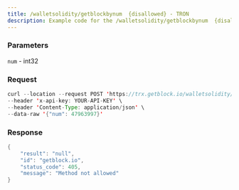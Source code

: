 ```yaml
---
title: /walletsolidity/getblockbynum  {disallowed} - TRON
description: Example code for the /walletsolidity/getblockbynum  {disallowed} rest method. Сomplete guide on how to use /walletsolidity/getblockbynum  {disallowed} rest in GetBlock.io Web3 documentation.
---
```


### Parameters


`num` - int32

### Request

``` java
curl --location --request POST 'https://trx.getblock.io/walletsolidity/getblockbynum' \
--header 'x-api-key: YOUR-API-KEY' \
--header 'Content-Type: application/json' \
--data-raw '{"num": 47963997}'
```

###  Response

``` java
{
    "result": "null",
    "id": "getblock.io",
    "status_code": 405,
    "message": "Method not allowed"
}
```

